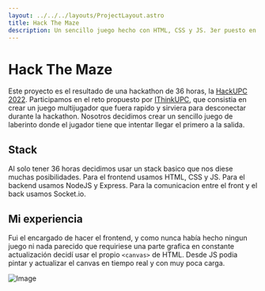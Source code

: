 ```yaml
---
layout: ../../../layouts/ProjectLayout.astro
title: Hack The Maze
description: Un sencillo juego hecho con HTML, CSS y JS. 3er puesto en el reto de IThinkUPC en la HackUPC 2022.
---
```



<!-- Ficar lo del 3rd place -->

# Hack The Maze
Este proyecto es el resultado de una hackathon de 36 horas, la [HackUPC 2022](https://hackupc.com/). Participamos en el reto propuesto por [IThinkUPC](https://ithinkupc.com/), que consistia en crear un juego multijugador que fuera rapido y sirviera para desconectar durante la hackathon. Nosotros decidimos crear un sencillo juego de laberinto donde el jugador tiene que intentar llegar el primero a la salida.

## Stack
Al solo tener 36 horas decidimos usar un stack basico que nos diese muchas posibilidades. Para el frontend usamos HTML, CSS y JS. Para el backend usamos NodeJS y Express. Para la comunicacion entre el front y el back usamos Socket.io.

## Mi experiencia
Fui el encargado de hacer el frontend, y como nunca había hecho ningun juego ni nada parecido que requiriese una parte grafica en constante actualización decidí usar el propio ``<canvas>`` de HTML. Desde JS podia pintar y actualizar el canvas en tiempo real y con muy poca carga.

![Image](/hackthemaze2.png)

<!-- https://devpost.com/software/hack-the-maze -->
<!-- https://www.youtube.com/watch?v=RnH7fyA147I -->